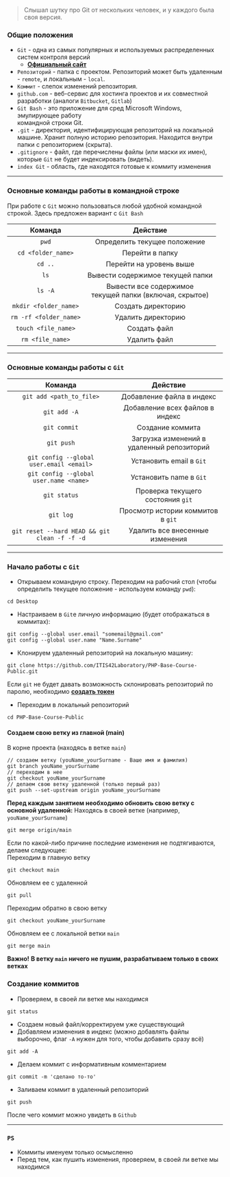 > Слышал шутку про Git от нескольких человек, и у каждого была своя версия.

### Общие положения

- `Git` - одна из самых популярных и используемых распределенных систем контроля версий
    - **[Официальный сайт](https://git-scm.com/)**
- `Репозиторий` - папка с проектом. Репозиторий может быть удаленным - `remote`, и
  локальным - `local`.
- `Коммит` - слепок изменений репозитория.
- `github.com` - веб-сервис для хостинга проектов и их совместной разработки (аналоги `Bitbucket`, `Gitlab`)
- `Git Bash` - это приложение для сред Microsoft Windows, эмулирующее работу <br>
  командной строки Git.
- `.git` - директория, идентифицирующая репозиторий на локальной машине. Хранит полную
  историю репозитория. Находится внутри папки с репозиторием (скрыта).
- `.gitignore` - файл, где перечислены файлы (или маски их имен), которые `Git` не будет
  индексировать (видеть).
- `index Git` - область, где находятся готовые к коммиту изменения

***

### Основные команды работы в командной строке

При работе с `Git` можно пользоваться любой удобной командной строкой. Здесь предложен
вариант с `Git Bash`

|        Команда         |                           Действие                           |
|:----------------------:|:------------------------------------------------------------:|
|         `pwd`          |                 Определить текущее положение                 |
|   `cd <folder_name>`   |                       Перейти в папку                        |
|        `cd ..`         |                   Перейти на уровень выше                    |
|          `ls`          |               Вывести содержимое текущей папки               |
|        `ls -A`         | Вывести все содержимое <br> текущей папки (включая, скрытое) |
| `mkdir <folder_name>`  |                      Создать директорию                      |
| `rm -rf <folder_name>` |                      Удалить директорию                      |
|  `touch <file_name>`   |                         Создать файл                         |
|    `rm <file_name>`    |                         Удалить файл                         |

***

### Основные команды работы с `Git`

|                    Команда                    |                  Действие                  |
|:---------------------------------------------:|:------------------------------------------:|
|           `git add <path_to_file>`            |         Добавление файла в индекс          |
|                 `git add -A`                  |      Добавление всех файлов в индекс       |
|                 `git commit`                  |              Создание коммита              |
|                  `git push`                   | Загрузка изменений в удаленный репозиторий |
|   `git config --global user.email <email>`    |          Установить email в `Git`          |
|    `git config --global user.name <name>`     |          Установить name в `Git`           |
|                 `git status`                  |     Проверка текущего состояния `git`      |
|                   `git log`                   |     Просмотр истории коммитов в `git`      |
| `git reset --hard HEAD && git clean -f -f -d` |      Удалить все внесенные изменения       |

***

### Начало работы с `Git`

- Открываем командную строку. Переходим на рабочий стол (чтобы определить текущее
  положение - используем команду `pwd`):

```
cd Desktop
```

- Настраиваем в `Git`е личную информацию (будет отображаться в коммитах):

```
git config --global user.email "somemail@gmail.com"
git config --global user.name "Name.Surname"
```

- Клонируем удаленный репозиторий на локальную машину:

```
git clone https://github.com/ITIS42Laboratory/PHP-Base-Course-Public.git
```

Если `git` не будет давать возможность склонировать репозиторий по паролю, необходимо
**[создать токен](https://docs.github.com/en/github/authenticating-to-github/keeping-your-account-and-data-secure/creating-a-personal-access-token)**

- Переходим в локальный репозиторий

```
cd PHP-Base-Course-Public
```

#### Создаем свою ветку из главной (main)

В корне проекта (находясь в ветке `main`)

```
// создаем ветку (youName_yourSurname - Ваше имя и фамилия)
git branch youName_yourSurname
// переходим в нее
git checkout youName_yourSurname
// делаем свою ветку удаленной (только первый раз)
git push --set-upstream origin youName_yourSurname
```

**Перед каждым занятием необходимо обновить свою ветку с основной удаленной:**
Находясь в своей ветке (например, `youName_yourSurname`)

```
git merge origin/main
```

Если по какой-либо причине последние изменения не подтягиваются, делаем следующее: <br>
Переходим в главную ветку

```
git checkout main
```

Обновляем ее с удаленной

```
git pull
```

Переходим обратно в свою ветку

```
git checkout youName_yourSurname
```

Обновляем ее с локальной ветки `main`

```
git merge main
```

**Важно!**
**В ветку `main` ничего не пушим, разрабатываем только в своих ветках**

### Создание коммитов

- Проверяем, в своей ли ветке мы находимся

```
git status
```

- Создаем новый файл/корректируем уже существующий
- Добавляем изменения в индекс (можно добавлять файлы выборочно, флаг `-A` нужен для того,
  чтобы добавить сразу всё)

```
git add -A
```

- Делаем коммит с информативным комментарием

```
git commit -m 'сделано то-то'
```

- Заливаем коммит в удаленный репозиторий

```
git push
```

После чего коммит можно увидеть в `Github`
***

### `PS`

- Коммиты именуем только осмысленно
- Перед тем, как пушить изменения, проверяем, в своей ли ветке мы находимся